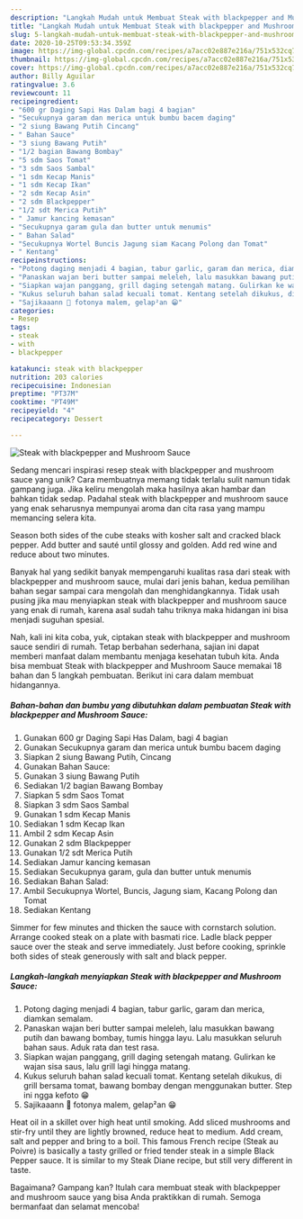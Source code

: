 ```yaml
---
description: "Langkah Mudah untuk Membuat Steak with blackpepper and Mushroom Sauce Anti Gagal"
title: "Langkah Mudah untuk Membuat Steak with blackpepper and Mushroom Sauce Anti Gagal"
slug: 5-langkah-mudah-untuk-membuat-steak-with-blackpepper-and-mushroom-sauce-anti-gagal
date: 2020-10-25T09:53:34.359Z
image: https://img-global.cpcdn.com/recipes/a7acc02e887e216a/751x532cq70/steak-with-blackpepper-and-mushroom-sauce-foto-resep-utama.jpg
thumbnail: https://img-global.cpcdn.com/recipes/a7acc02e887e216a/751x532cq70/steak-with-blackpepper-and-mushroom-sauce-foto-resep-utama.jpg
cover: https://img-global.cpcdn.com/recipes/a7acc02e887e216a/751x532cq70/steak-with-blackpepper-and-mushroom-sauce-foto-resep-utama.jpg
author: Billy Aguilar
ratingvalue: 3.6
reviewcount: 11
recipeingredient:
- "600 gr Daging Sapi Has Dalam bagi 4 bagian"
- "Secukupnya garam dan merica untuk bumbu bacem daging"
- "2 siung Bawang Putih Cincang"
- " Bahan Sauce"
- "3 siung Bawang Putih"
- "1/2 bagian Bawang Bombay"
- "5 sdm Saos Tomat"
- "3 sdm Saos Sambal"
- "1 sdm Kecap Manis"
- "1 sdm Kecap Ikan"
- "2 sdm Kecap Asin"
- "2 sdm Blackpepper"
- "1/2 sdt Merica Putih"
- " Jamur kancing kemasan"
- "Secukupnya garam gula dan butter untuk menumis"
- " Bahan Salad"
- "Secukupnya Wortel Buncis Jagung siam Kacang Polong dan Tomat"
- " Kentang"
recipeinstructions:
- "Potong daging menjadi 4 bagian, tabur garlic, garam dan merica, diamkan semalam."
- "Panaskan wajan beri butter sampai meleleh, lalu masukkan bawang putih dan bawang bombay, tumis hingga layu. Lalu masukkan seluruh bahan saus. Aduk rata dan test rasa."
- "Siapkan wajan panggang, grill daging setengah matang. Gulirkan ke wajan sisa saus, lalu grill lagi hingga matang."
- "Kukus seluruh bahan salad kecuali tomat. Kentang setelah dikukus, di grill bersama tomat, bawang bombay dengan menggunakan butter. Step ini ngga kefoto 😁"
- "Sajikaaann 🥰 fotonya malem, gelap²an 😁"
categories:
- Resep
tags:
- steak
- with
- blackpepper

katakunci: steak with blackpepper 
nutrition: 203 calories
recipecuisine: Indonesian
preptime: "PT37M"
cooktime: "PT49M"
recipeyield: "4"
recipecategory: Dessert

---
```



![Steak with blackpepper and Mushroom Sauce](https://img-global.cpcdn.com/recipes/a7acc02e887e216a/751x532cq70/steak-with-blackpepper-and-mushroom-sauce-foto-resep-utama.jpg)

Sedang mencari inspirasi resep steak with blackpepper and mushroom sauce yang unik? Cara membuatnya memang tidak terlalu sulit namun tidak gampang juga. Jika keliru mengolah maka hasilnya akan hambar dan bahkan tidak sedap. Padahal steak with blackpepper and mushroom sauce yang enak seharusnya mempunyai aroma dan cita rasa yang mampu memancing selera kita.

Season both sides of the cube steaks with kosher salt and cracked black pepper. Add butter and sauté until glossy and golden. Add red wine and reduce about two minutes.

Banyak hal yang sedikit banyak mempengaruhi kualitas rasa dari steak with blackpepper and mushroom sauce, mulai dari jenis bahan, kedua pemilihan bahan segar sampai cara mengolah dan menghidangkannya. Tidak usah pusing jika mau menyiapkan steak with blackpepper and mushroom sauce yang enak di rumah, karena asal sudah tahu triknya maka hidangan ini bisa menjadi suguhan spesial.


Nah, kali ini kita coba, yuk, ciptakan steak with blackpepper and mushroom sauce sendiri di rumah. Tetap berbahan sederhana, sajian ini dapat memberi manfaat dalam membantu menjaga kesehatan tubuh kita. Anda bisa membuat Steak with blackpepper and Mushroom Sauce memakai 18 bahan dan 5 langkah pembuatan. Berikut ini cara dalam membuat hidangannya.

<!--inarticleads1-->

##### Bahan-bahan dan bumbu yang dibutuhkan dalam pembuatan Steak with blackpepper and Mushroom Sauce:

1. Gunakan 600 gr Daging Sapi Has Dalam, bagi 4 bagian
1. Gunakan Secukupnya garam dan merica untuk bumbu bacem daging
1. Siapkan 2 siung Bawang Putih, Cincang
1. Gunakan  Bahan Sauce:
1. Gunakan 3 siung Bawang Putih
1. Sediakan 1/2 bagian Bawang Bombay
1. Siapkan 5 sdm Saos Tomat
1. Siapkan 3 sdm Saos Sambal
1. Gunakan 1 sdm Kecap Manis
1. Sediakan 1 sdm Kecap Ikan
1. Ambil 2 sdm Kecap Asin
1. Gunakan 2 sdm Blackpepper
1. Gunakan 1/2 sdt Merica Putih
1. Sediakan  Jamur kancing kemasan
1. Sediakan Secukupnya garam, gula dan butter untuk menumis
1. Sediakan  Bahan Salad:
1. Ambil Secukupnya Wortel, Buncis, Jagung siam, Kacang Polong dan Tomat
1. Sediakan  Kentang


Simmer for few minutes and thicken the sauce with cornstarch solution. Arrange cooked steak on a plate with basmati rice. Ladle black pepper sauce over the steak and serve immediately. Just before cooking, sprinkle both sides of steak generously with salt and black pepper. 

<!--inarticleads2-->

##### Langkah-langkah menyiapkan Steak with blackpepper and Mushroom Sauce:

1. Potong daging menjadi 4 bagian, tabur garlic, garam dan merica, diamkan semalam.
1. Panaskan wajan beri butter sampai meleleh, lalu masukkan bawang putih dan bawang bombay, tumis hingga layu. Lalu masukkan seluruh bahan saus. Aduk rata dan test rasa.
1. Siapkan wajan panggang, grill daging setengah matang. Gulirkan ke wajan sisa saus, lalu grill lagi hingga matang.
1. Kukus seluruh bahan salad kecuali tomat. Kentang setelah dikukus, di grill bersama tomat, bawang bombay dengan menggunakan butter. Step ini ngga kefoto 😁
1. Sajikaaann 🥰 fotonya malem, gelap²an 😁


Heat oil in a skillet over high heat until smoking. Add sliced mushrooms and stir-fry until they are lightly browned, reduce heat to medium. Add cream, salt and pepper and bring to a boil. This famous French recipe (Steak au Poivre) is basically a tasty grilled or fried tender steak in a simple Black Pepper sauce. It is similar to my Steak Diane recipe, but still very different in taste. 

Bagaimana? Gampang kan? Itulah cara membuat steak with blackpepper and mushroom sauce yang bisa Anda praktikkan di rumah. Semoga bermanfaat dan selamat mencoba!

